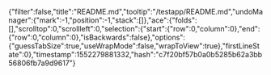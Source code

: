 {"filter":false,"title":"README.md","tooltip":"/testapp/README.md","undoManager":{"mark":-1,"position":-1,"stack":[]},"ace":{"folds":[],"scrolltop":0,"scrollleft":0,"selection":{"start":{"row":0,"column":0},"end":{"row":0,"column":0},"isBackwards":false},"options":{"guessTabSize":true,"useWrapMode":false,"wrapToView":true},"firstLineState":0},"timestamp":1552279881332,"hash":"c7f20bf57b0a0b5285b62a3bb56806fb7a9d9617"}